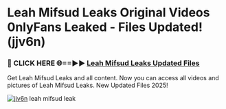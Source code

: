 # Leah Mifsud Leaks Original Videos 0nlyFans Leaked - Files Updated! (jjv6n)

<h3>🔴 CLICK HERE 🌐==►► <a href="https://tinyurl.com/4seja8ks" rel="nofollow">Leah Mifsud Leaks Updated Files</a></h3>

Get Leah Mifsud Leaks and all content. Now you can access all videos and pictures of Leah Mifsud Leaks. New Updated Files 2025!

[![jjv6n](https://i.imgur.com/EWjZXRe.gif)](https://tinyurl.com/4seja8ks)
leah mifsud leak